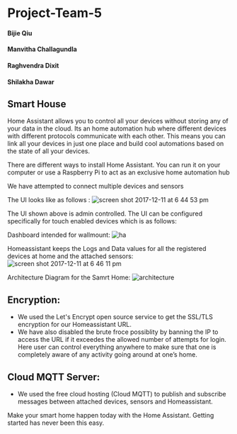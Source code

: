 # Project-Team-5
#### Bijie Qiu
#### Manvitha Challagundla
#### Raghvendra Dixit
#### Shilakha Dawar

## Smart House

Home Assistant allows you to control all your devices without storing any of your data in the cloud. Its an home automation hub where different devices with different protocols communicate with each other. This means you can link all your devices in just one place and build cool automations based on the state of all your devices.

There are different ways to install Home Assistant. You can run it on your computer or use a Raspberry Pi to act as an exclusive home automation hub

We have attempted to connect multiple devices and sensors 

The UI looks like as follows :
![screen shot 2017-12-11 at 6 44 53 pm](https://user-images.githubusercontent.com/32425619/33865151-45ac9a56-dea5-11e7-963e-31044be185cb.png)

The UI shown above is admin controlled. The UI can be configured specifically for touch enabled devices which is as follows:

Dashboard intended for wallmount:
![ha](https://user-images.githubusercontent.com/20053808/33865930-c93e019a-dea8-11e7-8db1-7491e580455b.PNG) 

Homeassistant keeps the Logs and Data values for all the registered devices at home and the attached sensors:
![screen shot 2017-12-11 at 6 46 11 pm](https://user-images.githubusercontent.com/32425619/33865463-b4c5e55e-dea6-11e7-833b-1c9ecea96325.png)

Architecture Diagram for the Samrt Home:
![architecture](https://user-images.githubusercontent.com/32425619/33865056-ce0b5640-dea4-11e7-8f9b-0f9b34b82080.png)

## Encryption:
* We used the Let's Encrypt open source service to get the SSL/TLS encryption for our Homeassistant URL.
* We have also disabled the brute froce possiblity by banning the IP to access the URL if it exceedes the allowed number of attempts for login.
Here user can control everything anywhere to make sure that one is completely aware of any activity going around at one’s home.

## Cloud MQTT Server:
* We used the free cloud hosting (Cloud MQTT) to publish and subscribe messages between attached devices, sensors and Homeassistant.

Make your smart home happen today with the Home Assistant. Getting started has never been this easy.


